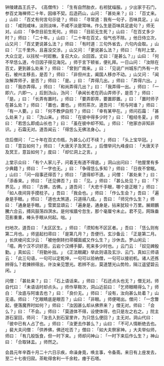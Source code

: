 钟陵建昌王氏子。​《高僧传》​：​「生有自然胎衣，右袒犹缁服。​」少出家于石门，参百丈海禅师二十年，因缘不契。后造药山，山问：​「甚处来？​」曰：​「百丈来。​」山曰：​「百丈有何言句示徒？​」师曰：​「寻常道：我有一句子，百味具足。​」山曰：​「咸则咸味，淡则淡味，不咸不淡是常味。作么生是百味具足底句？​」师无对。山曰：​「争奈目前生死何。​」师曰：​「目前无生死？​」山曰：​「在百丈多少时？​」师曰：​「二十年。​」山曰：​「二十年在百丈，俗气也不除。​」他日侍立次，山又问：​「百丈更说甚么法？​」师曰：​「有时道：三句外省去，六句内会取。​」山曰：​「三千里外，且喜没交涉。​」山又问：​「更说甚么法？​」师曰：​「有时上堂，大众立定，以拄杖一时趁散。复召大众，众回首。丈曰：『是甚么？』」山曰：​「何不早恁么道，今日因子得见海兄。​」师于言下顿省，便礼拜。一日山问：​「汝除在百丈，更到甚么处来？​」师曰：​「曾到广南来。​」曰：​「见说广州城东门外有一片石，被州主移去，是否？​」师曰：​「非但州主，阖国人移亦不动。​」山又问：​「闻汝解弄师子，是否？​」师曰：​「是。​」曰：​「弄得几出。​」师曰：​「弄得六出。​」曰：​「我亦弄得。​」师曰：​「和尚弄得几出？​」曰：​「我弄得一出。​」师曰：​「一即六，六即一。​」后到沩山，沩问：​「承闻长老在药山弄师子，是否？​」师曰：​「是。​」曰：​「长弄有置时。​」师曰：​「要弄即弄，要置即置。​」曰：​「置时师子在甚么处？​」师曰：​「置也，置也。​」师煎茶次，道吾问：​「煎与阿谁？​」师曰：​「有一人要。​」曰：​「何不教伊自煎？​」师曰：​「幸有某甲在。​」师问石霜：​「甚么处来？​」曰：​「沩山来。​」师曰：​「在彼中得多少时？​」曰：​「粗经冬夏。​」师曰：​「若恁么即成山长也？​」曰：​「虽在彼中却不知。​」师曰：​「他家亦非知非识。​」石霜无对。道吾闻云：​「得恁么无佛法身心。​」

住后僧问：​「二十年在百丈巾瓶，为甚么心灯不续？​」师曰：​「头上宝华冠。​」曰：​「意旨如何？​」师曰：​「大唐天子及冥王。​」后僧举问九峰虔曰：​「大唐天子及冥王，意旨如何？​」度曰：​「却忆洞上之言。​」

上堂示众曰：​「有个人家儿子，问着无有道不得底。​」洞山出问曰：​「他屋里有多少典籍？​」师曰：​「一字也无。​」曰：​「争得恁么多知？​」师曰：​「日夜不曾眠。​」山曰：​「问一段事还得否？​」师曰：​「道得却不道。​」问僧：​「甚处来？​」曰：​「添香来。​」师曰：​「还见佛否？​」曰：​「见。​」师曰：​「甚么处见？​」曰：​「下界见。​」师曰：​「古佛，古佛。​」道吾问：​「大悲千手眼，哪个是正眼？​」师曰：​「如人夜间背手摸枕子。​」吾曰：​「我会也。​」师曰：​「作么生会？​」吾曰：​「遍身是手眼。​」师曰：​「道也太煞道，只道得八成。​」吾曰：​「师兄作么生？​」师曰：​「通身是手眼。​」雪窦显頌云：​「遍身是，通身是，拈来犹较十万里。展翅鵬騰六合云，搏风鼓荡四溟水。是何埃牆兮忽生，那个毫厘兮未止。君不见，网珠垂范影重重，棒头手眼从何起。咄。​」

扫地次，道吾曰：​「太区区生。​」师曰：​「须知有不区区者。​」吾曰：​「恁么则有第二月也。​」师竖起扫帚曰：​「是第几月？​」吾便行。玄沙备云：​「正是第二月。​」长庆棱问玄沙云：​「被他倒转扫帚攔面威又作么生？​」沙休去。罗山闲云：​「噫。两个汉不识好恶，云岩个汉缚手脚，死来多少时也。​」云门云：​「奴见婢殷勤。​」真如云：​「将勤补拙。​」​《正法眼藏》举此则语及玄沙、云门、真如三师语云：​「此三句语，一句可以定乾坤，一句可以验衲僧，一句可以接初机。诸人还拣辨得么？若揀辨得出，许汝亲见慧光。若辨不出，莫道慧光山势险，隔江遥望碧云闲。​」

问僧：​「甚处来？​」曰：​「石上语话来。​」师曰：​「石还点头也无？​」僧无对。师自代曰：​「未语话时却点头。​」师作草鞋次，洞山近前曰：​「乞师眼睛得么？​」师白：​「汝底与阿谁去也？​」曰：​「良价无。​」师曰：​「设有，汝向甚么处着？​」山无语。师曰：​「乞眼睛底是眼否？​」山曰：​「非眼。​」师便喝出。僧问：​「一念瞥起，便落魔界时如何？​」师曰：​「汝因甚么却从佛界来？​」僧无对。师曰：​「会么？​」曰：​「不会。​」师曰：​「莫道体不得，设使体得，也只是左之右之。​」院主游石室回，师问：​「汝去入到石室里许，为只恁么便回？​」主无对。洞山代曰：​「彼中已有人占了也。​」师曰：​「汝更去作甚么？​」山曰：​「不可人情断绝去也。​」裴大夫问僧：​「供养佛，佛还吃否？​」僧曰：​「如大夫祭家神。​」大夫举似师，师曰：​「有几般饭食，但一时下来。​」师却问神山：​「一时下来后作么生？​」神山曰：​「合取钵盂。​」师然之。

会昌元年辛酉十月二十六日示疾，命澡身竟，唤主事，令备斋。来日有上座发去，至二十七夜归寂。茶毗得舍利一千余粒，瘞于石塔。